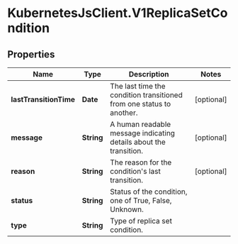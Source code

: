 # KubernetesJsClient.V1ReplicaSetCondition

## Properties
Name | Type | Description | Notes
------------ | ------------- | ------------- | -------------
**lastTransitionTime** | **Date** | The last time the condition transitioned from one status to another. | [optional] 
**message** | **String** | A human readable message indicating details about the transition. | [optional] 
**reason** | **String** | The reason for the condition&#39;s last transition. | [optional] 
**status** | **String** | Status of the condition, one of True, False, Unknown. | 
**type** | **String** | Type of replica set condition. | 


